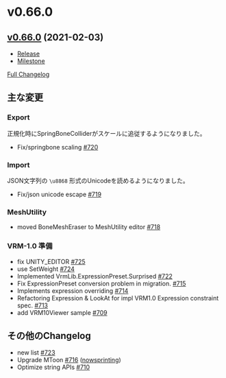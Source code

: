 # v0.66.0

## [v0.66.0](https://github.com/vrm-c/UniVRM/tree/v0.66.0) (2021-02-03)

* [Release](https://github.com/vrm-c/UniVRM/releases/tag/v0.66.0)
* [Milestone](https://github.com/vrm-c/UniVRM/milestone/26?closed=1)

[Full Changelog](https://github.com/vrm-c/UniVRM/compare/v0.65.3...v0.66.0)

## 主な変更

### Export
正規化時にSpringBoneColliderがスケールに追従するようになりました。

- Fix/springbone scaling [\#720](https://github.com/vrm-c/UniVRM/pull/720)

### Import
JSON文字列の `\u8868` 形式のUnicodeを読めるようになりました。

- Fix/json unicode escape [\#719](https://github.com/vrm-c/UniVRM/pull/719)

### MeshUtility

- moved BoneMeshEraser to MeshUtility editor [\#718](https://github.com/vrm-c/UniVRM/pull/718)

### VRM-1.0 準備

- fix UNITY_EDITOR [\#725](https://github.com/vrm-c/UniVRM/pull/725)
- use SetWeight [\#724](https://github.com/vrm-c/UniVRM/pull/724)
- Implemented VrmLib.ExpressionPreset.Surprised [\#722](https://github.com/vrm-c/UniVRM/pull/722)
- Fix ExpressionPreset conversion problem in migration. [\#715](https://github.com/vrm-c/UniVRM/pull/715)
- Implements expression overriding [\#714](https://github.com/vrm-c/UniVRM/pull/714)
- Refactoring Expression & LookAt for impl VRM1.0 Expression constraint spec. [\#713](https://github.com/vrm-c/UniVRM/pull/713)
- add VRM10Viewer sample [\#709](https://github.com/vrm-c/UniVRM/pull/709)

## その他のChangelog

- new list [\#723](https://github.com/vrm-c/UniVRM/pull/723)
- Upgrade MToon [\#716](https://github.com/vrm-c/UniVRM/pull/716) ([nowsprinting](https://github.com/nowsprinting))
- Optimize string APIs [\#710](https://github.com/vrm-c/UniVRM/pull/710)
